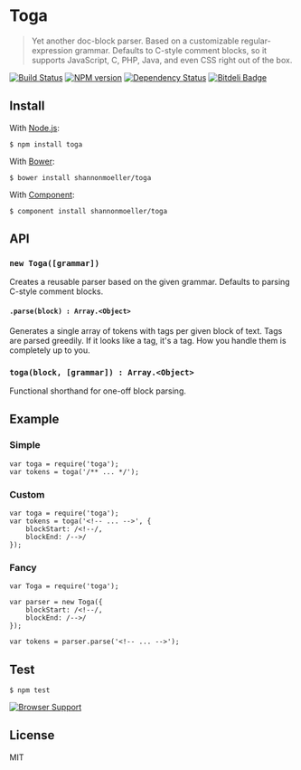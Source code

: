 # Toga

> Yet another doc-block parser. Based on a customizable regular-expression grammar. Defaults to C-style comment blocks, so it supports JavaScript, C, PHP, Java, and even CSS right out of the box.

[![Build Status](https://travis-ci.org/shannonmoeller/toga.png?branch=master)](https://travis-ci.org/shannonmoeller/toga)
[![NPM version](https://badge.fury.io/js/toga.png)](http://badge.fury.io/js/toga)
[![Dependency Status](https://gemnasium.com/shannonmoeller/toga.png)](https://gemnasium.com/shannonmoeller/toga)
[![Bitdeli Badge](https://d2weczhvl823v0.cloudfront.net/shannonmoeller/toga/trend.png)](https://bitdeli.com/free "Bitdeli Badge")

## Install

With [Node.js](http://nodejs.org):

    $ npm install toga

With [Bower](http://bower.io):

    $ bower install shannonmoeller/toga

With [Component](http://component.io):

    $ component install shannonmoeller/toga

## API

### `new Toga([grammar])`

Creates a reusable parser based on the given grammar. Defaults to parsing C-style comment blocks.

#### `.parse(block) : Array.<Object>`

Generates a single array of tokens with tags per given block of text. Tags are parsed greedily. If it looks like a tag, it's a tag. How you handle them is completely up to you.

### `toga(block, [grammar]) : Array.<Object>`

Functional shorthand for one-off block parsing.

## Example

### Simple

    var toga = require('toga');
    var tokens = toga('/** ... */');

### Custom

    var toga = require('toga');
    var tokens = toga('<!-- ... -->', {
        blockStart: /<!--/,
        blockEnd: /-->/
    });

### Fancy

    var Toga = require('toga');

    var parser = new Toga({
        blockStart: /<!--/,
        blockEnd: /-->/
    });

    var tokens = parser.parse('<!-- ... -->');

## Test

    $ npm test

[![Browser Support](http://ci.testling.com/shannonmoeller/toga.png)](http://ci.testling.com/shannonmoeller/toga)

## License

MIT
